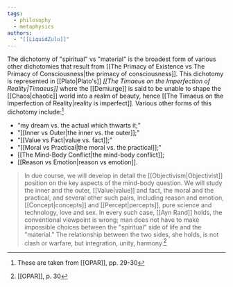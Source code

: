 ```yaml
---
tags:
  - philosophy
  - metaphysics
authors:
  - "[[LiquidZulu]]"
---
```


The dichotomy of "spiritual" vs "material" is the broadest form of various other dichotomies that result from [[The Primacy of Existence vs The Primacy of Consciousness|the primacy of consciousness]]. This dichotomy is represented in [[Plato|Plato's]] *[[The Timaeus on the Imperfection of Reality|Timaeus]]* where the [[Demiurge]] is said to be unable to shape the [[Chaos|chaotic]] world into a realm of beauty, hence [[The Timaeus on the Imperfection of Reality|reality is imperfect]]. Various other forms of this dichotomy include:[^1]
- "my dream vs. the actual which thwarts it;"
- "[[Inner vs Outer|the inner vs. the outer]];"
- "[[Value vs Fact|value vs. fact]];"
- "[[Moral vs Practical|the moral vs. the practical]];"
- [[The Mind-Body Conflict|the mind-body conflict]];
- [[Reason vs Emotion|reason vs emotion]].

>In due course, we will develop in detail the [[Objectivism|Objectivist]] position on the key aspects of the mind-body question. We will study the inner and the outer, [[Value|value]] and fact, the moral and the practical, and several other such pairs, including reason and emotion, [[Concept|concepts]] and [[Percept|percepts]], pure science and technology, love and sex. In every such case, [[Ayn Rand]] holds, the conventional viewpoint is wrong; man does not have to make impossible choices between the "spiritual" side of life and the "material." The relationship between the two sides, she holds, is not clash or warfare, but integration, unity, harmony.[^2]

[^1]: These are taken from [[OPAR]], pp. 29-30
[^2]: [[OPAR]], p. 30